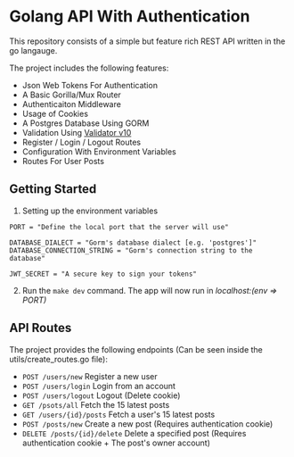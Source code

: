 # Golang API With Authentication

This repository consists of a simple but feature rich REST API written in the go langauge. 

The project includes the following features:

- Json Web Tokens For Authentication
- A Basic Gorilla/Mux Router
- Authenticaiton Middleware
- Usage of Cookies
- A Postgres Database Using GORM
- Validation Using [Validator v10](https://github.com/go-playground/validator)
- Register / Login / Logout Routes
- Configuration With Environment Variables
- Routes For User Posts

## Getting Started

1) Setting up the environment variables
```shell
PORT = "Define the local port that the server will use"

DATABASE_DIALECT = "Gorm's database dialect [e.g. 'postgres']"
DATABASE_CONNECTION_STRING = "Gorm's connection string to the database"

JWT_SECRET = "A secure key to sign your tokens"
```

2) Run the `` make dev `` command. The app will now run in *localhost:(env => PORT)* 

## API Routes

The project provides the following endpoints (Can be seen inside the utils/create_routes.go file):

- `` POST /users/new `` Register a new user
- `` POST /users/login `` Login from an account
- `` POST /users/logout `` Logout (Delete cookie)
- `` GET /psots/all `` Fetch the 15 latest posts
- `` GET /users/{id}/posts `` Fetch a user's 15 latest posts
- `` POST /posts/new `` Create a new post (Requires authentication cookie)
- `` DELETE /posts/{id}/delete `` Delete a specified post (Requires authentication cookie + The post's owner account)

